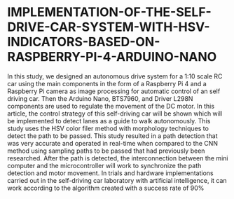 # IMPLEMENTATION-OF-THE-SELF-DRIVE-CAR-SYSTEM-WITH-HSV-INDICATORS-BASED-ON-RASPBERRY-PI-4-ARDUINO-NANO

In this study, we designed an autonomous drive system for a 1:10 scale RC car using the main components in the form of a Raspberry Pi 4 and a Raspberry Pi camera as image processing for automatic control of an self driving car. Then the Arduino Nano, BTS7960, and Driver L298N components are used to regulate the movement of the DC motor. In this article, the control strategy of this self-driving car will be shown which will be implemented to detect lanes as a guide to walk autonomously. This study uses the HSV color filer method with morphology techniques to detect the path to be passed. This study resulted in a path detection that was very accurate and operated in real-time when compared to the CNN method using sampling paths to be passed that had previously been researched. After the path is detected, the interconnection between the mini computer and the microcontroller will work to synchronize the path detection and motor movement. In trials and hardware implementations carried out in the self-driving car laboratory with artificial intelligence, it can work according to the algorithm created with a success rate of 90%
